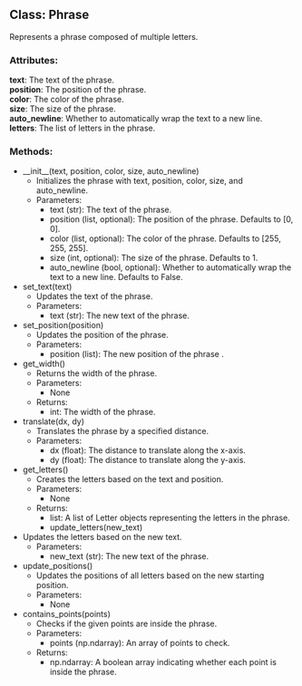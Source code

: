 
## Class: Phrase

Represents a phrase composed of multiple letters.

### Attributes:

**text**: The text of the phrase.  
**position**: The position of the phrase.  
**color**: The color of the phrase.  
**size**: The size of the phrase.  
**auto\_newline**: Whether to automatically wrap the text to a new line.  
**letters**: The list of letters in the phrase.

### Methods:

* \_\_init\_\_(text, position, color, size, auto\_newline)  
  * Initializes the phrase with text, position, color, size, and auto\_newline.  
  * Parameters:  
    * text (str): The text of the phrase.  
    * position (list, optional): The position of the phrase. Defaults to \[0, 0\].  
    * color (list, optional): The color of the phrase. Defaults to \[255, 255, 255\].  
    * size (int, optional): The size of the phrase. Defaults to 1\.  
    * auto\_newline (bool, optional): Whether to automatically wrap the text to a new line. Defaults to False.  
* set\_text(text)  
  * Updates the text of the phrase.  
  * Parameters:  
    * text (str): The new text of the phrase.  
* set\_position(position)  
  * Updates the position of the phrase.  
  * Parameters:  
    * position (list): The new position of the phrase	.  
* get\_width()  
  * Returns the width of the phrase.  
  * Parameters:  
    * None  
  * Returns:  
    * int: The width of the phrase.  
* translate(dx, dy)  
  * Translates the phrase by a specified distance.  
  * Parameters:  
    * dx (float): The distance to translate along the x-axis.  
    * dy (float): The distance to translate along the y-axis.  
* get\_letters()  
  * Creates the letters based on the text and position.  
  * Parameters:  
    * None  
  * Returns:  
    * list: A list of Letter objects representing the letters in the phrase.  
    * update\_letters(new\_text)  
* Updates the letters based on the new text.  
  * Parameters:  
    * new\_text (str): The new text of the phrase.  
* update\_positions()  
  * Updates the positions of all letters based on the new starting position.  
  * Parameters:  
    * None  
* contains\_points(points)  
  * Checks if the given points are inside the phrase.  
  * Parameters:  
    * points (np.ndarray): An array of points to check.  
  * Returns:  
    * np.ndarray: A boolean array indicating whether each point is inside the phrase.
